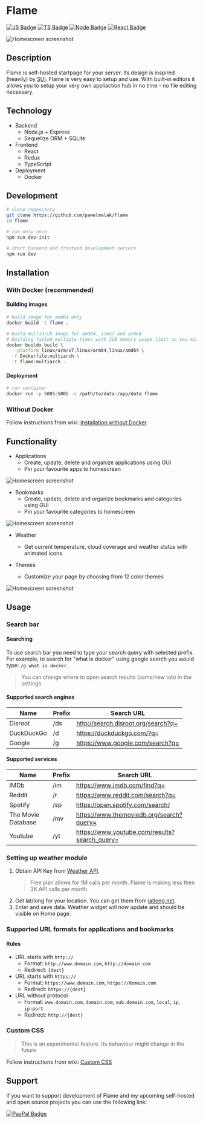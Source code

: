 # Flame

[![JS Badge](https://img.shields.io/badge/JavaScript-F7DF1E?style=for-the-badge&logo=javascript&logoColor=black)](https://shields.io/)
[![TS Badge](https://img.shields.io/badge/TypeScript-007ACC?style=for-the-badge&logo=typescript&logoColor=white)](https://shields.io/)
[![Node Badge](https://img.shields.io/badge/Node.js-43853D?style=for-the-badge&logo=node.js&logoColor=white)](https://shields.io/)
[![React Badge](https://img.shields.io/badge/React-20232A?style=for-the-badge&logo=react&logoColor=61DAFB)](https://shields.io/)

![Homescreen screenshot](./github/_home.png)

## Description
Flame is self-hosted startpage for your server. Its design is inspired (heavily) by [SUI](https://github.com/jeroenpardon/sui). Flame is very easy to setup and use. With built-in editors it allows you to setup your very own appliaction hub in no time - no file editing necessary.

## Technology
- Backend
  - Node.js + Express
  - Sequelize ORM + SQLite
- Frontend
  - React 
  - Redux
  - TypeScript
- Deployment
  - Docker

## Development
```sh
# clone repository
git clone https://github.com/pawelmalak/flame
cd flame

# run only once
npm run dev-init

# start backend and frontend development servers
npm run dev
```

## Installation 

### With Docker (recommended)
#### Building images
```sh
# build image for amd64 only
docker build -t flame .

# build multiarch image for amd64, armv7 and arm64
# building failed multiple times with 2GB memory usage limit so you might want to increase it
docker buildx build \
  --platform linux/arm/v7,linux/arm64,linux/amd64 \
  -f Dockerfile.multiarch \
  -t flame:multiarch .
```

#### Deployment
```sh
# run container
docker run -p 5005:5005 -v /path/to/data:/app/data flame
```

### Without Docker
Follow instructions from wiki: [Installation without Docker](https://github.com/pawelmalak/flame/wiki/Installation-without-docker)

## Functionality
- Applications
  - Create, update, delete and organize applications using GUI
  - Pin your favourite apps to homescreen

![Homescreen screenshot](./github/_apps.png)

- Bookmarks
  - Create, update, delete and organize bookmarks and categories using GUI
  - Pin your favourite categories to homescreen

![Homescreen screenshot](./github/_bookmarks.png)

- Weather
  - Get current temperature, cloud coverage and weather status with animated icons

- Themes
  - Customize your page by choosing from 12 color themes 

![Homescreen screenshot](./github/_themes.png)

## Usage
### Search bar
#### Searching
To use search bar you need to type your search query with selected prefix. For example, to search for "what is docker" using google search you would type: `/g what is docker`.

> You can change where to open search results (same/new tab) in the settings

#### Supported search engines
| Name       | Prefix | Search URL                          |
|------------|--------|-------------------------------------|
| Disroot    | /ds    | http://search.disroot.org/search?q= |
| DuckDuckGo | /d     | https://duckduckgo.com/?q=          |
| Google     | /g     | https://www.google.com/search?q=    |

#### Supported services
| Name               | Prefix | Search URL                                    |
|--------------------|--------|-----------------------------------------------|
| IMDb               | /im    | https://www.imdb.com/find?q=                  |
| Reddit             | /r     | https://www.reddit.com/search?q=              |
| Spotify            | /sp    | https://open.spotify.com/search/              |
| The Movie Database | /mv    | https://www.themoviedb.org/search?query=      |
| Youtube            | /yt    | https://www.youtube.com/results?search_query= |

### Setting up weather module
1. Obtain API Key from [Weather API](https://www.weatherapi.com/pricing.aspx).
   > Free plan allows for 1M calls per month. Flame is making less then 3K API calls per month.
2. Get lat/long for your location. You can get them from [latlong.net](https://www.latlong.net/convert-address-to-lat-long.html).
3. Enter and save data. Weather widget will now update and should be visible on Home page.

### Supported URL formats for applications and bookmarks
#### Rules
- URL starts with `http://`
  - Format: `http://www.domain.com`, `http://domain.com`
  - Redirect: `{dest}`
- URL starts with `https://`
  - Format: `https://www.domain.com`, `https://domain.com`
  - Redirect: `https://{dest}`
- URL without protocol
  - Format: `www.domain.com`, `domain.com`, `sub.domain.com`, `local`, `ip`, `ip:port`
  - Redirect: `http://{dest}`

### Custom CSS
> This is an experimental feature. Its behaviour might change in the future.
> 
Follow instructions from wiki: [Custom CSS](https://github.com/pawelmalak/flame/wiki/Custom-CSS)

## Support
If you want to support development of Flame and my upcoming self-hosted and open source projects you can use the following link:

[![PayPal Badge](https://img.shields.io/badge/PayPal-00457C?style=for-the-badge&logo=paypal&logoColor=white)](https://www.paypal.com/paypalme/pawelmalak)